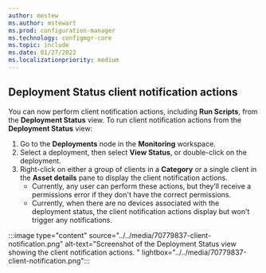 ```yaml
---
author: mestew
ms.author: mstewart
ms.prod: configuration-manager
ms.technology: configmgr-core
ms.topic: include
ms.date: 01/27/2022
ms.localizationpriority: medium
---
```


## <a name="bkmk_notify"></a> Deployment Status client notification actions
<!--7079837-->
You can now perform client notification actions, including **Run Scripts**, from the **Deployment Status** view. To run client notification actions from the **Deployment Status** view:
1. Go to the **Deployments** node in the **Monitoring** workspace.
1. Select a deployment, then select **View Status**, or double-click on the deployment.
1. Right-click on either a group of clients in a **Category** or a single client in the **Asset details** pane to display the client notification actions.
   - Currently, any user can perform these actions, but they’ll receive a permissions error if they don't have the correct permissions.
   - Currently, when there are no devices associated with the deployment status, the client notification actions display but won't trigger any notifications.
    
:::image type="content" source="../../media/70779837-client-notification.png" alt-text="Screenshot of the Deployment Status view showing the client notification actions. " lightbox="../../media/70779837-client-notification.png":::


